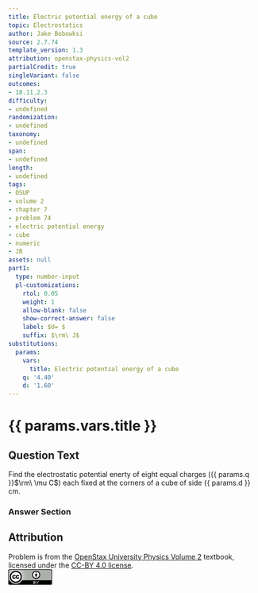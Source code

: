 ```yaml
---
title: Electric potential energy of a cube
topic: Electrostatics
author: Jake Bobowksi
source: 2.7.74
template_version: 1.3
attribution: openstax-physics-vol2
partialCredit: true
singleVariant: false
outcomes:
- 18.11.2.3
difficulty:
- undefined
randomization:
- undefined
taxonomy:
- undefined
span:
- undefined
length:
- undefined
tags:
- OSUP
- volume 2
- chapter 7
- problem 74
- electric potential energy
- cube
- numeric
- JB
assets: null
part1:
  type: number-input
  pl-customizations:
    rtol: 0.05
    weight: 1
    allow-blank: false
    show-correct-answer: false
    label: $U= $
    suffix: $\rm\ J$
substitutions:
  params:
    vars:
      title: Electric potential energy of a cube
    q: '4.40'
    d: '1.60'
---
```

# {{ params.vars.title }}

## Question Text

Find the electrostatic potential enerty of eight equal charges ({{ params.q }}$\rm\ \mu C$) each fixed at the corners of a cube of side {{ params.d }}$\textrm{ cm}$.

### Answer Section

## Attribution

Problem is from the [OpenStax University Physics Volume 2](https://openstax.org/details/books/university-physics-volume-2) textbook, licensed under the [CC-BY 4.0 license](https://creativecommons.org/licenses/by/4.0/).<br>![Image representing the Creative Commons 4.0 BY license.](https://raw.githubusercontent.com/firasm/bits/master/by.png)